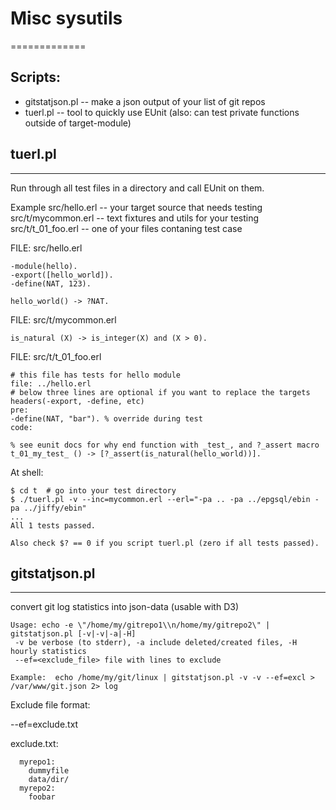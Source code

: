 # Misc sysutils
=============

  ## Scripts:

  - gitstatjson.pl -- make a json output of your list of git repos
  - tuerl.pl -- tool to quickly use EUnit (also: can test private functions outside of target-module)



  ## tuerl.pl
  --------------
  Run through all test files in a directory and call EUnit on them.

  Example
    src/hello.erl -- your target source that needs testing
    src/t/mycommon.erl -- text fixtures and utils for your testing
    src/t/t_01_foo.erl -- one of your files contaning test case

  FILE: src/hello.erl

    -module(hello).
    -export([hello_world]).
    -define(NAT, 123).
   
    hello_world() -> ?NAT.

  FILE: src/t/mycommon.erl

    is_natural (X) -> is_integer(X) and (X > 0).

  FILE: src/t/t_01_foo.erl

    # this file has tests for hello module
    file: ../hello.erl
    # below three lines are optional if you want to replace the targets headers(-export, -define, etc)
    pre:
    -define(NAT, "bar"). % override during test
    code:
   
    % see eunit docs for why end function with _test_, and ?_assert macro
    t_01_my_test_ () -> [?_assert(is_natural(hello_world))].

  At shell:

    $ cd t  # go into your test directory
    $ ./tuerl.pl -v --inc=mycommon.erl --erl="-pa .. -pa ../epgsql/ebin -pa ../jiffy/ebin"
    ...
    All 1 tests passed.

    Also check $? == 0 if you script tuerl.pl (zero if all tests passed).

  ## gitstatjson.pl
  --------------

  convert git log statistics into json-data (usable with D3)

    Usage: echo -e \"/home/my/gitrepo1\\n/home/my/gitrepo2\" | gitstatjson.pl [-v|-v|-a|-H]
     -v be verbose (to stderr), -a include deleted/created files, -H hourly statistics
     --ef=<exclude_file> file with lines to exclude

    Example:  echo /home/my/git/linux | gitstatjson.pl -v -v --ef=excl > /var/www/git.json 2> log

  Exclude file format:

  --ef=exclude.txt

  exclude.txt:

      myrepo1:
        dummyfile
        data/dir/
      myrepo2:
        foobar

